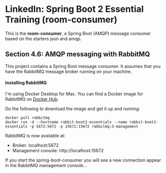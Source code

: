 # LinkedIn: Spring Boot 2 Essential Training (room-consumer)

This is the **room-consumer**, a Spring Boot (AMQP) message consumer based on the starters json and amqp.

## Section 4.6: AMQP messaging with RabbitMQ

This project contains a Spring Boot message consumer. It assumes that you have the RabbitMQ message broker running on 
your machine. 

#### Installing RabbitMQ

I'm using Docker Desktop for Mac. You can find a Docker image for RabbitMQ on [Docker Hub](https://hub.docker.com/_/rabbitmq).

Do the following to download the image and get it up and running:

```shell script
docker pull rabbitmq
docker run -d --hostname rabbit-boot2-essentials --name rabbit-boot2-essentials -p 5672:5672 -p 15672:15672 rabbitmq:3-management
```

RabbitMQ is now available at:
- Broker: localhost:5672
- Management console: http://localhost:15672

If you start the spring-boot-consumer you will see a new connection appear in the RabbitMQ management console...


